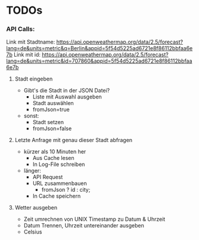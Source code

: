 # TODOs

### API Calls: 
Link mit Stadtname:  https://api.openweathermap.org/data/2.5/forecast?lang=de&units=metric&q=Berlin&appid=5f54d5225ad6721e8f86112bbfaa6e7b
Link mit id:         https://api.openweathermap.org/data/2.5/forecast?lang=de&units=metric&id=707860&appid=5f54d5225ad6721e8f86112bbfaa6e7b

1. Stadt eingeben
	- Gibt's die Stadt in der JSON Datei?
		- Liste mit Auswahl ausgeben
		- Stadt auswählen
		- fromJson=true
	- sonst:
		- Stadt setzen
		- fromJson=false

2. Letzte Anfrage mit genau dieser Stadt abfragen
	- kürzer als 10 Minuten her 
		- Aus Cache lesen
		- In Log-File schreiben
	- länger: 
		- API Request
		- URL zusammenbauen
			- fromJson ? id : city;
		- In Cache speichern

3. Wetter ausgeben
	- Zeit umrechnen von UNIX Timestamp zu Datum & Uhrzeit
	- Datum Trennen, Uhrzeit untereinander ausgeben
	- Celsius

